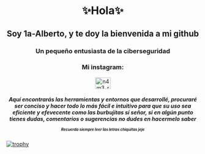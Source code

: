 
<h1 align="center">✨Hola✨</h1>
<h2 align="center">Soy 1a-Alberto, y te doy la bienvenida a mi github</h2>
<h3 align="center">Un pequeño entusiasta de la ciberseguridad</h3>

<h3 align="center">Mi instagram:</h3>
<p align="center">
<a href="https://instagram.com/n4m3_ru" target="blank"><img align="center" src="https://raw.githubusercontent.com/rahuldkjain/github-profile-readme-generator/master/src/images/icons/Social/instagram.svg" alt="n4m3_ru" height="30" width="40" /></a>
<h5 align="center">Aquí encontrarás las herramientas y entornos que desarrollé, procuraré ser conciso y hacer todo lo más fácil e intuitivo para que su uso sea eficiente y efevecente como las burbujitas sí señor, si en algún punto tienes dudas, comentarios o sugerencias no dudes en hacermelo saber
<p><sup><sub>Recuerda siempre leer las letras chiquitas jeje</sub></sup></h5>



[![trophy](https://github-profile-trophy.vercel.app/?username=1a-Alberto&theme=dracula&no-frame=true&align=center)](https://github.com/ryo-ma/github-profile-trophy)

